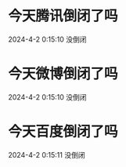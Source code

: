 # 今天腾讯倒闭了吗

2024-4-2 0:15:10 没倒闭

# 今天微博倒闭了吗

2024-4-2 0:15:10 没倒闭

# 今天百度倒闭了吗

2024-4-2 0:15:11 没倒闭

